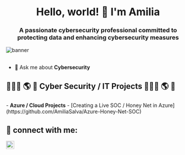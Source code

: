 <h1 align="center">Hello, world! 👋 I'm Amilia</h1>
<h3 align="center">A passionate cybersecurity professional committed to protecting data and enhancing cybersecurity measures</h3>
 
![banner](https://i.imgur.com/6mbXVX8.png)

<h2></h2>

- 💬 Ask me about **Cybersecurity**

<h3></h3>




<h2>👨🏻‍💻 🌎 🔐 Cyber Security / IT Projects 👨🏻‍💻 🌎 🔐</h2>
<h3></h3>
- <b>Azure / Cloud Projects</b>
  - [Creating a Live SOC / Honey Net in Azure](https://github.com/AmiliaSalva/Azure-Honey-Net-SOC)








<h2> 📲 connect with me:</h2>
  
[<img align="left" alt="Amilia | LinkedIn" width="22px" src="https://cdn.jsdelivr.net/npm/simple-icons@v3/icons/linkedin.svg" />][linkedin]

[linkedin]: https://www.linkedin.com/in/amiliasalvatore/
